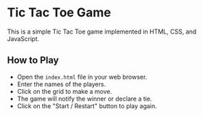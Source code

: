 # Tic Tac Toe Game

This is a simple Tic Tac Toe game implemented in HTML, CSS, and JavaScript.

## How to Play

- Open the `index.html` file in your web browser.
- Enter the names of the players.
- Click on the grid to make a move.
- The game will notify the winner or declare a tie.
- Click on the "Start / Restart" button to play again.
